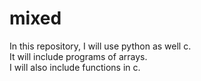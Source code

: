 # mixed
In this repository, I will use python as well c. <br> It will include programs of arrays. <br>
I will also include functions in c.
